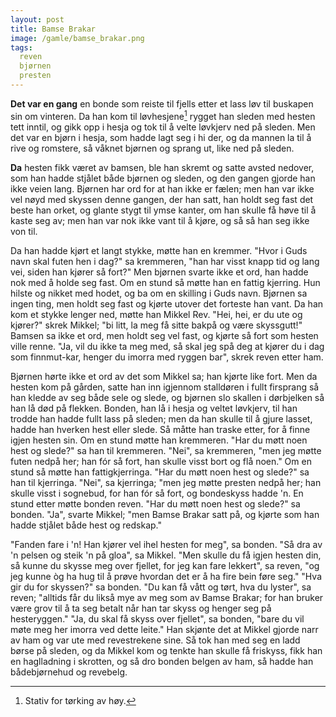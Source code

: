 ```yaml
---
layout: post
title: Bamse Brakar
image: /gamle/bamse_brakar.png
tags:
  reven
  bjørnen
  presten
---
```


**Det var en gang** en bonde som reiste til fjells etter et lass løv til buskapen sin om vinteren. Da han kom til løvhesjene[^1] rygget han sleden med hesten tett inntil, og gikk opp i hesja og tok til å velte løvkjerv ned på sleden. Men det var en bjørn i hesja, som hadde lagt seg i hi der, og da mannen la til å rive og romstere, så våknet bjørnen og sprang ut, like ned på sleden. 


**Da** hesten fikk været av bamsen, ble han skremt og satte avsted nedover, som han hadde stjålet både bjørnen og sleden, og den gangen gjorde han ikke veien lang.  Bjørnen har ord for at han ikke er fælen; men han var ikke vel nøyd med skyssen denne gangen, der han satt, han holdt seg fast det beste han orket, og glante stygt til ymse kanter, om han skulle få høve til å kaste seg av; men han var nok ikke vant til å kjøre, og så så han seg ikke von til.


Da han hadde kjørt et langt stykke, møtte han en kremmer.  "Hvor i Guds navn skal futen hen i dag?" sa kremmeren, "han har visst knapp tid og lang vei, siden han kjører så fort?"  Men bjørnen svarte ikke et ord, han hadde nok med å holde seg fast.  Om en stund så møtte han en fattig kjerring. Hun hilste og nikket med hodet, og ba om en skilling i Guds navn. Bjørnen sa ingen ting, men holdt seg fast og kjørte utover det forteste han vant.  Da han kom et stykke lenger ned, møtte han Mikkel Rev.  "Hei, hei, er du ute og kjører?" skrek Mikkel; "bi litt, la meg få sitte bakpå og være skyssgutt!"  Bamsen sa ikke et ord, men holdt seg vel fast, og kjørte så fort som hesten ville renne.  "Ja, vil du ikke ta meg med, så skal jeg spå deg at kjører du i dag som finnmut-kar, henger du imorra med ryggen bar", skrek reven etter ham.


Bjørnen hørte ikke et ord av det som Mikkel sa; han kjørte like fort. Men da hesten kom på gården, satte han inn igjennom stalldøren i fullt firsprang så han kledde av seg både sele og slede, og bjørnen slo skallen i dørbjelken så han lå død på flekken.  Bonden, han lå i hesja og veltet løvkjerv, til han trodde han hadde fullt lass på sleden; men da han skulle til å gjure lasset, hadde han hverken hest eller slede. Så måtte han traske etter, for å finne igjen hesten sin.  Om en stund møtte han kremmeren.  "Har du møtt noen hest og slede?" sa han til kremmeren.  "Nei", sa kremmeren, "men jeg møtte futen nedpå her; han fór så fort, han skulle visst bort og flå noen."  Om en stund så møtte han fattigkjerringa.  "Har du møtt noen hest og slede?" sa han til kjerringa.  "Nei", sa kjerringa; "men jeg møtte presten nedpå her; han skulle visst i sognebud, for han fór så fort, og bondeskyss hadde 'n.  En stund etter møtte bonden reven.  "Har du møtt noen hest og slede?" sa bonden.  "Ja", svarte Mikkel; "men Bamse Brakar satt på, og kjørte som han hadde stjålet både hest og redskap."


"Fanden fare i 'n! Han kjører vel ihel hesten for meg", sa bonden.  "Så dra av 'n pelsen og steik 'n på gloa", sa Mikkel. "Men skulle du få igjen hesten din, så kunne du skysse meg over fjellet, for jeg kan fare lekkert", sa reven, "og jeg kunne òg ha hug til å prøve hvordan det er å ha fire bein føre seg."  "Hva gir du for skyssen?" sa bonden.  "Du kan få vått og tørt, hva du lyster", sa reven; "alltids får du likså mye av meg som av Bamse Brakar; for han bruker være grov til å ta seg betalt når han tar skyss og henger seg på hesteryggen."  "Ja, du skal få skyss over fjellet", sa bonden, "bare du vil møte meg her imorra ved dette leite." Han skjønte det at Mikkel gjorde narr av ham og var ute med revestrekene sine.  Så tok han med seg en ladd børse på sleden, og da Mikkel kom og tenkte han skulle få friskyss, fikk han en haglladning i skrotten, og så dro bonden belgen av ham, så hadde han bådebjørnehud og revebelg.

[^1]: Stativ for tørking av høy.

